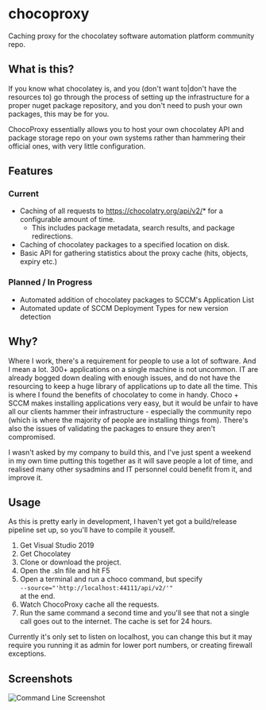 # chocoproxy
Caching proxy for the chocolatey software automation platform community repo.

## What is this?
If you know what chocolatey is, and you (don't want to|don't have the resources to) go through the process of setting up the infrastructure for a proper nuget package repository, and you don't need to push your own packages, this may be for you. 

ChocoProxy essentially allows you to host your own chocolatey API and package storage repo on your own systems rather than hammering their official ones, with very little configuration.

## Features
### Current
* Caching of all requests to https://chocolatry.org/api/v2/* for a configurable amount of time.
  - This includes package metadata, search results, and package redirections.
* Caching of chocolatey packages to a specified location on disk.
* Basic API for gathering statistics about the proxy cache (hits, objects, expiry etc.)

### Planned / In Progress
* Automated addition of chocolatey packages to SCCM's Application List
* Automated update of SCCM Deployment Types for new version detection

## Why?
Where I work, there's a requirement for people to use a lot of software. And I mean a lot. 300+ applications on a single machine is not uncommon. IT are already bogged down dealing with enough issues, and do not have the resourcing to keep a huge library of applications up to date all the time. This is where I found the benefits of chocolatey to come in handy. Choco + SCCM makes installing applications very easy, but it would be unfair to have all our clients hammer their infrastructure - especially the community repo (which is where the majority of people are installing things from). There's also the issues of validating the packages to ensure they aren't compromised.

I wasn't asked by my company to build this, and I've just spent a weekend in my own time putting this together as it will save people a lot of time, and realised many other sysadmins and IT personnel could benefit from it, and improve it.

## Usage
As this is pretty early in development, I haven't yet got a build/release pipeline set up, so you'll have to compile it youself.

1. Get Visual Studio 2019
2. Get Chocolatey
3. Clone or download the project.
4. Open the .sln file and hit F5
5. Open a terminal and run a choco command, but specify <br>
   `--source="'http://localhost:44111/api/v2/'"`<br>
   at the end.
6. Watch ChocoProxy cache all the requests.
7. Run the same command a second time and you'll see that not a single call goes out to the internet. The cache is set for 24 hours.

Currently it's only set to listen on localhost, you can change this but it may require you running it as admin for lower port numbers, or creating firewall exceptions.

## Screenshots
![Command Line Screenshot](https://i.imgur.com/jO6szD6.png)